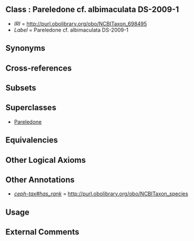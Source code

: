 
## Class : Pareledone cf. albimaculata DS-2009-1

 * *IRI* = http://purl.obolibrary.org/obo/NCBITaxon_698495
 * *Label* = Pareledone cf. albimaculata DS-2009-1

## Synonyms


## Cross-references


## Subsets


## Superclasses

 * [Pareledone](../../NCBITaxon/43/NCBITaxon_158843.md)

## Equivalencies


## Other Logical Axioms


## Other Annotations

 * *[ceph-tax#has_rank](../../ceph-tax#has/nk/ceph-tax#has_rank.md)* = http://purl.obolibrary.org/obo/NCBITaxon_species

## Usage


## External Comments

